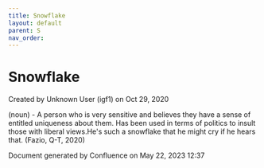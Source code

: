 ```yaml
---
title: Snowflake
layout: default
parent: S
nav_order:
---
```


# Snowflake

Created by  Unknown User (igf1) on Oct 29, 2020

(noun) - A person who is very sensitive and believes they have a sense of entitled uniqueness about them. Has been used in terms of politics to insult those with liberal views.He's such a snowflake that he might cry if he hears that. (Fazio, Q-T, 2020)

Document generated by Confluence on May 22, 2023 12:37


